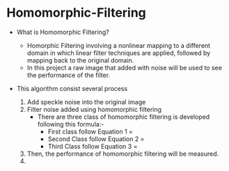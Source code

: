 # Homomorphic-Filtering

- What is Homomorphic Filtering?
  - Homorphic Filtering involving a nonlinear mapping to a different domain in which linear filter techniques are applied, followed by mapping back to the original domain.
  - In this project a raw image that added with noise will be used to see the performance of the filter.

- This algorithm consist several process
  1. Add speckle noise into the original image
  2. Filter noise added using homomorphic filtering
      - There are three class of homomorphic filtering is developed following this formula:-
        - First class follow Equation 1 =
        - Second Class follow Equation 2 =
        - Third Class follow Equation 3 =
  3. Then, the performance of homomorphic filtering will be measured.
  4. 

